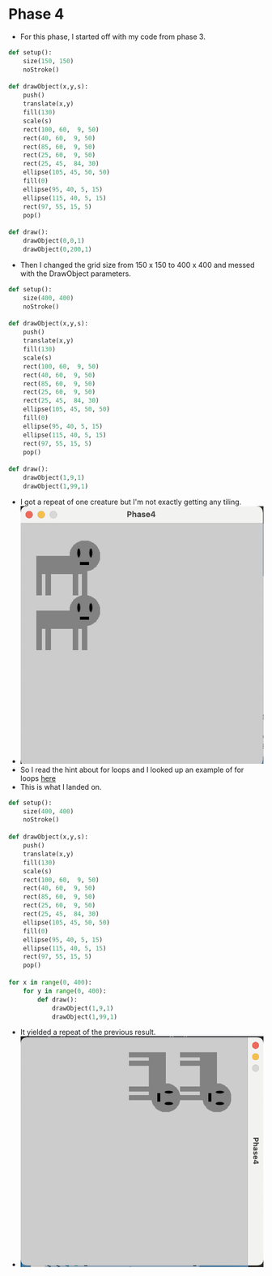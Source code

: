 # Phase 4
- For this phase, I started off with my code from phase 3.
``` python
def setup():
    size(150, 150)
    noStroke()

def drawObject(x,y,s):
    push()
    translate(x,y)
    fill(130)
    scale(s)
    rect(100, 60,  9, 50)
    rect(40, 60,  9, 50)
    rect(85, 60,  9, 50)
    rect(25, 60,  9, 50)
    rect(25, 45,  84, 30)
    ellipse(105, 45, 50, 50)
    fill(0)
    ellipse(95, 40, 5, 15)
    ellipse(115, 40, 5, 15)
    rect(97, 55, 15, 5)
    pop()

def draw():
    drawObject(0,0,1)
    drawObject(0,200,1)
```
- Then I changed the grid size from 150 x 150 to 400 x 400 and messed with the DrawObject parameters.
``` python
def setup():
    size(400, 400)
    noStroke()

def drawObject(x,y,s):
    push()
    translate(x,y)
    fill(130)
    scale(s)
    rect(100, 60,  9, 50)
    rect(40, 60,  9, 50)
    rect(85, 60,  9, 50)
    rect(25, 60,  9, 50)
    rect(25, 45,  84, 30)
    ellipse(105, 45, 50, 50)
    fill(0)
    ellipse(95, 40, 5, 15)
    ellipse(115, 40, 5, 15)
    rect(97, 55, 15, 5)
    pop()

def draw():
    drawObject(1,9,1)
    drawObject(1,99,1)
```
- I got a repeat of one creature but I'm not exactly getting any tiling.
- ![Phase4Example1](Phase4Example1.png)
- So I read the hint about for loops and I looked up an example of for loops [here](https://wiki.python.org/moin/ForLoop)
- This is what I landed on.
``` python
def setup():
    size(400, 400)
    noStroke()

def drawObject(x,y,s):
    push()
    translate(x,y)
    fill(130)
    scale(s)
    rect(100, 60,  9, 50)
    rect(40, 60,  9, 50)
    rect(85, 60,  9, 50)
    rect(25, 60,  9, 50)
    rect(25, 45,  84, 30)
    ellipse(105, 45, 50, 50)
    fill(0)
    ellipse(95, 40, 5, 15)
    ellipse(115, 40, 5, 15)
    rect(97, 55, 15, 5)
    pop()

for x in range(0, 400):
    for y in range(0, 400):
        def draw():
            drawObject(1,9,1)
            drawObject(1,99,1)
```
- It yielded a repeat of the previous result.
- ![Phase4Example2](Phase4Example2.png)
